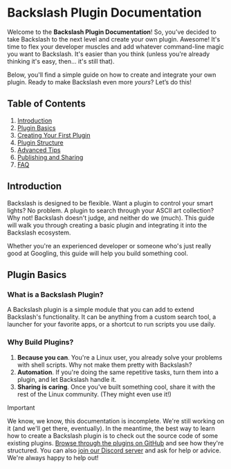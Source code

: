 # Backslash Plugin Documentation

Welcome to the **Backslash Plugin Documentation**! So, you’ve decided to take Backslash to the next level and create your own plugin. Awesome! It's time to flex your developer muscles and add whatever command-line magic you want to Backslash. It's easier than you think (unless you're already thinking it's easy, then... it's still that).

Below, you'll find a simple guide on how to create and integrate your own plugin. Ready to make Backslash even more _yours_? Let’s do this!

## Table of Contents
1. [Introduction](#introduction)
2. [Plugin Basics](#plugin-basics)
3. [Creating Your First Plugin](#creating-your-first-plugin)
4. [Plugin Structure](#plugin-structure)
5. [Advanced Tips](#advanced-tips)
6. [Publishing and Sharing](#publishing-and-sharing)
7. [FAQ](#faq)

## Introduction

Backslash is designed to be flexible. Want a plugin to control your smart lights? No problem. A plugin to search through your ASCII art collection? Why not! Backslash doesn't judge, and neither do we (much). This guide will walk you through creating a basic plugin and integrating it into the Backslash ecosystem.

Whether you're an experienced developer or someone who's just really good at Googling, this guide will help you build something cool.

## Plugin Basics

### What is a Backslash Plugin?

A Backslash plugin is a simple module that you can add to extend Backslash's functionality. It can be anything from a custom search tool, a launcher for your favorite apps, or a shortcut to run scripts you use daily.

### Why Build Plugins?

1. **Because you can**. You're a Linux user, you already solve your problems with shell scripts. Why not make them pretty with Backslash?
2. **Automation**. If you're doing the same repetitive tasks, turn them into a plugin, and let Backslash handle it.
3. **Sharing is caring**. Once you've built something cool, share it with the rest of the Linux community. (They might even use it!)

> [!IMPORTANT] 
> We know, we know, this documentation is incomplete. We're still working on it (and we'll get there, eventually). In the meantime, the best way to learn how to create a Backslash plugin is to check out the source code of some existing plugins. [Browse through the plugins on GitHub](https://github.com/backslash-app/plugins) and see how they're structured. You can also [join our Discord server](https://discord.gg/sTzwBzDkK9) and ask for help or advice. We're always happy to help out!
